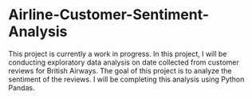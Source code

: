 # Airline-Customer-Sentiment-Analysis

This project is currently a work in progress. In this project, I will be conducting exploratory data analysis on date collected from customer reviews for British Airways. The goal of this project is to analyze the sentiment of the reviews. I will be completing this analysis using Python Pandas. 
